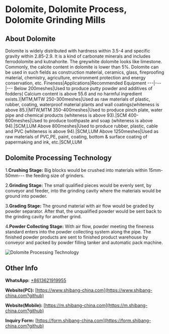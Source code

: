 # Dolomite, Dolomite Process, Dolomite Grinding Mills
## About Dolomite
Dolomite is widely distributed with hardness within 3.5-4 and specific gravity within 2.85-2.9. It is a kind of carbonate minerals and includes ferrodolomite and kutnahorite. The greywhite dolomite looks like limestone. Commonly, the calcite content in dolomite is lower than 5%. Dolomite can be used in such fields as construction material, ceramics, glass, fireproofing material, chemistry, agriculture, environment protection and energy conservation, etc.
Fineness|Applications|Recommended Equipment
---|---|---
Below 200meshes|Used to produce putty powder and additives of fodders( Calcium content is above 55.6 and no harmful ingredient exists.)|MTM,MTW
250-300meshes|Used as raw materials of plastic, rubber, coating, waterproof material plants and wall coatings(whiteness is above 85.)|MTW,MTM
350-400meshes|Used to produce pinch plate, water pipe and chemical products (whiteness is above 93).|SCM
400-600meshes|Used to produce toothpaste and soap (whiteness is above 94).|SCM,LUM
Above 800meshes|Used to produce rubber, plastic, cable and PVC (whiteness is above 94).|SCM,LUM
Above 1250meshes|Used as raw materials of PVC,PE, paint, coating, bottom & surface coating of papermaking and ink, etc.|SCM,LUM
## Dolomite Processing Technology
1.**Crushing Stage:** Big blocks would be crushed into materials within 15mm-50mm--- the feeding size of grinders.

2.**Grinding Stage:** The small qualified pieces would be evenly sent, by conveyor and feeder, into the grinding cavity where the materials would be ground into powder.

3.**Grading Stage:** The ground material with air flow would be graded by powder separator. After that, the unqualified powder would be sent back to the grinding cavity for another grind.

4.**Powder Collecting Stage:** With air flow, powder meeting the fineness standard enters into the powder collecting system along the pipe. The finished powder products are sent to finished product warehouse by conveyor and packed by powder filling tanker and automatic pack machine.

![Dolomite Processing Technology](https://static.sbmchina.com/images/business/mill/scm-liuchengtu.jpg)
## Other Info
**WhatsApp:**  [+8613621919955](https://whatsapp.shibangsoft.com/WhatsApp.php)

**Website(PC):** [https://www.shibang-china.com](https://www.shibang-china.com?github)

**Website(Mobile):** [https://m.shibang-china.com](https://m.shibang-china.com?github)

**Inquiry Form:** [https://form.shibang-china.com](https://form.shibang-china.com?github)
